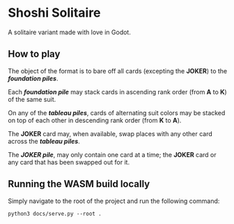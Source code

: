 # Shoshi Solitaire
A solitaire variant made with love in Godot.

## How to play
The object of the format is to bare off all cards (excepting the **JOKER**) to the **_foundation piles_**.

Each **_foundation pile_** may stack cards in ascending rank order (from **A** to **K**) of the same suit.

On any of the **_tableau piles_**, cards of alternating suit colors may be stacked on top of each other in descending rank order (from **K** to **A**).

The **JOKER** card may, when available, swap places with any other card across the **_tableau piles_**.

The **_JOKER pile_**, may only contain one card at a time; the **JOKER** card or any card that has been swapped out for it.

## Running the WASM build locally
Simply navigate to the root of the project and run the following command:
```console
python3 docs/serve.py --root .
```
